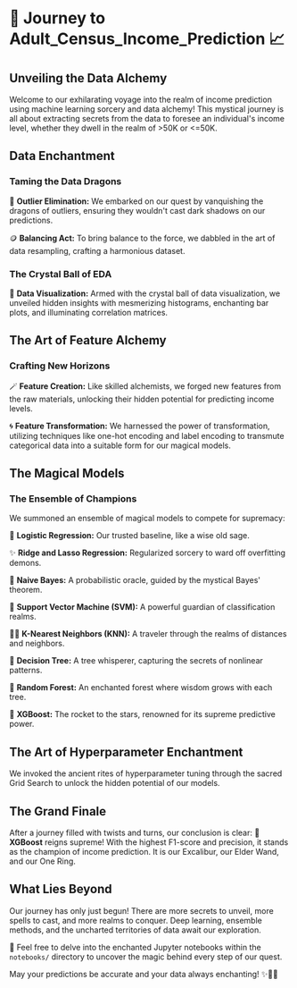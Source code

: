 # 🚀 Journey to Adult_Census_Income_Prediction 📈

## Unveiling the Data Alchemy

Welcome to our exhilarating voyage into the realm of income prediction using machine learning sorcery and data alchemy! This mystical journey is all about extracting secrets from the data to foresee an individual's income level, whether they dwell in the realm of >50K or <=50K.

## Data Enchantment

### Taming the Data Dragons

🐉 **Outlier Elimination:** We embarked on our quest by vanquishing the dragons of outliers, ensuring they wouldn't cast dark shadows on our predictions.

🪙 **Balancing Act:** To bring balance to the force, we dabbled in the art of data resampling, crafting a harmonious dataset.

### The Crystal Ball of EDA

🔮 **Data Visualization:** Armed with the crystal ball of data visualization, we unveiled hidden insights with mesmerizing histograms, enchanting bar plots, and illuminating correlation matrices.

## The Art of Feature Alchemy

### Crafting New Horizons

🪄 **Feature Creation:** Like skilled alchemists, we forged new features from the raw materials, unlocking their hidden potential for predicting income levels.

🌀 **Feature Transformation:** We harnessed the power of transformation, utilizing techniques like one-hot encoding and label encoding to transmute categorical data into a suitable form for our magical models.

## The Magical Models

### The Ensemble of Champions

We summoned an ensemble of magical models to compete for supremacy:

🌟 **Logistic Regression:** Our trusted baseline, like a wise old sage.

✨ **Ridge and Lasso Regression:** Regularized sorcery to ward off overfitting demons.

🌌 **Naive Bayes:** A probabilistic oracle, guided by the mystical Bayes' theorem.

🌠 **Support Vector Machine (SVM):** A powerful guardian of classification realms.

🧙‍♂️ **K-Nearest Neighbors (KNN):** A traveler through the realms of distances and neighbors.

🌳 **Decision Tree:** A tree whisperer, capturing the secrets of nonlinear patterns.

🌲 **Random Forest:** An enchanted forest where wisdom grows with each tree.

🚀 **XGBoost:** The rocket to the stars, renowned for its supreme predictive power.

## The Art of Hyperparameter Enchantment

We invoked the ancient rites of hyperparameter tuning through the sacred Grid Search to unlock the hidden potential of our models.

## The Grand Finale

After a journey filled with twists and turns, our conclusion is clear: 🚀 **XGBoost** reigns supreme! With the highest F1-score and precision, it stands as the champion of income prediction. It is our Excalibur, our Elder Wand, and our One Ring.

## What Lies Beyond

Our journey has only just begun! There are more secrets to unveil, more spells to cast, and more realms to conquer. Deep learning, ensemble methods, and the uncharted territories of data await our exploration.

📜 Feel free to delve into the enchanted Jupyter notebooks within the `notebooks/` directory to uncover the magic behind every step of our quest.

May your predictions be accurate and your data always enchanting! ✨🔮🌟
